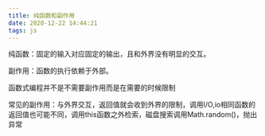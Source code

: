 ```yaml
---
title: 纯函数和副作用
date: 2020-12-22 14:44:21
tags: js
---
```


纯函数：固定的输入对应固定的输出，且和外界没有明显的交互。

副作用：函数的执行依赖于外部。

<!--more-->

函数式编程并不是不需要副作用而是在需要的时候限制

常见的副作用：与外界交互，返回值就会收到外界的限制，调用I/O,io相同函数的返回值也可能不同，调用this函数之外检索，磁盘搜索调用Math.random()，抛出异常